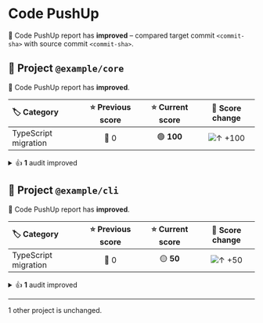 # Code PushUp

🥳 Code PushUp report has **improved** – compared target commit `<commit-sha>` with source commit `<commit-sha>`.

## 💼 Project `@example/core`

🥳 Code PushUp report has **improved**.

| 🏷️ Category         | ⭐ Previous score | ⭐ Current score |                         🔄 Score change                          |
| :------------------- | :--------------: | :-------------: | :--------------------------------------------------------------: |
| TypeScript migration |       🔴 0       |   🟢 **100**    | ![↑ +100](https://img.shields.io/badge/%E2%86%91%20%2B100-green) |

<details>
<summary>👍 <strong>1</strong> audit improved</summary>

### 🛡️ Audits

| 🔌 Plugin            | 🛡️ Audit                                            | 📏 Previous value |   📏 Current value    |                                  🔄 Value change                                   |
| :------------------- | :--------------------------------------------------- | :---------------: | :-------------------: | :--------------------------------------------------------------------------------: |
| TypeScript migration | Source files converted from JavaScript to TypeScript |  🟥 0% converted  | 🟩 **100% converted** | ![↑ +∞ %](https://img.shields.io/badge/%E2%86%91%20%2B%E2%88%9E%E2%80%89%25-green) |

</details>

## 💼 Project `@example/cli`

🥳 Code PushUp report has **improved**.

| 🏷️ Category         | ⭐ Previous score | ⭐ Current score |                        🔄 Score change                         |
| :------------------- | :--------------: | :-------------: | :------------------------------------------------------------: |
| TypeScript migration |       🔴 0       |    🟡 **50**    | ![↑ +50](https://img.shields.io/badge/%E2%86%91%20%2B50-green) |

<details>
<summary>👍 <strong>1</strong> audit improved</summary>

### 🛡️ Audits

| 🔌 Plugin            | 🛡️ Audit                                            | 📏 Previous value |   📏 Current value   |                                  🔄 Value change                                   |
| :------------------- | :--------------------------------------------------- | :---------------: | :------------------: | :--------------------------------------------------------------------------------: |
| TypeScript migration | Source files converted from JavaScript to TypeScript |  🟥 0% converted  | 🟨 **50% converted** | ![↑ +∞ %](https://img.shields.io/badge/%E2%86%91%20%2B%E2%88%9E%E2%80%89%25-green) |

</details>

---

1 other project is unchanged.
